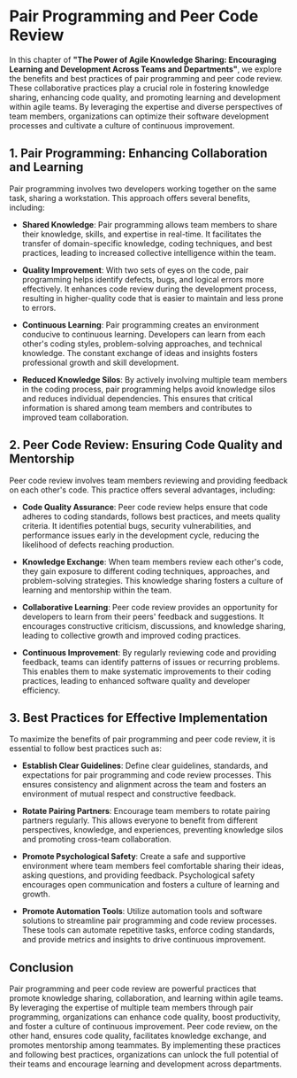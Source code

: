 Pair Programming and Peer Code Review
==============================================

In this chapter of **"The Power of Agile Knowledge Sharing: Encouraging Learning and Development Across Teams and Departments"**, we explore the benefits and best practices of pair programming and peer code review. These collaborative practices play a crucial role in fostering knowledge sharing, enhancing code quality, and promoting learning and development within agile teams. By leveraging the expertise and diverse perspectives of team members, organizations can optimize their software development processes and cultivate a culture of continuous improvement.

**1. Pair Programming: Enhancing Collaboration and Learning**
-------------------------------------------------------------

Pair programming involves two developers working together on the same task, sharing a workstation. This approach offers several benefits, including:

* **Shared Knowledge**: Pair programming allows team members to share their knowledge, skills, and expertise in real-time. It facilitates the transfer of domain-specific knowledge, coding techniques, and best practices, leading to increased collective intelligence within the team.

* **Quality Improvement**: With two sets of eyes on the code, pair programming helps identify defects, bugs, and logical errors more effectively. It enhances code review during the development process, resulting in higher-quality code that is easier to maintain and less prone to errors.

* **Continuous Learning**: Pair programming creates an environment conducive to continuous learning. Developers can learn from each other's coding styles, problem-solving approaches, and technical knowledge. The constant exchange of ideas and insights fosters professional growth and skill development.

* **Reduced Knowledge Silos**: By actively involving multiple team members in the coding process, pair programming helps avoid knowledge silos and reduces individual dependencies. This ensures that critical information is shared among team members and contributes to improved team collaboration.

**2. Peer Code Review: Ensuring Code Quality and Mentorship**
-------------------------------------------------------------

Peer code review involves team members reviewing and providing feedback on each other's code. This practice offers several advantages, including:

* **Code Quality Assurance**: Peer code review helps ensure that code adheres to coding standards, follows best practices, and meets quality criteria. It identifies potential bugs, security vulnerabilities, and performance issues early in the development cycle, reducing the likelihood of defects reaching production.

* **Knowledge Exchange**: When team members review each other's code, they gain exposure to different coding techniques, approaches, and problem-solving strategies. This knowledge sharing fosters a culture of learning and mentorship within the team.

* **Collaborative Learning**: Peer code review provides an opportunity for developers to learn from their peers' feedback and suggestions. It encourages constructive criticism, discussions, and knowledge sharing, leading to collective growth and improved coding practices.

* **Continuous Improvement**: By regularly reviewing code and providing feedback, teams can identify patterns of issues or recurring problems. This enables them to make systematic improvements to their coding practices, leading to enhanced software quality and developer efficiency.

**3. Best Practices for Effective Implementation**
--------------------------------------------------

To maximize the benefits of pair programming and peer code review, it is essential to follow best practices such as:

* **Establish Clear Guidelines**: Define clear guidelines, standards, and expectations for pair programming and code review processes. This ensures consistency and alignment across the team and fosters an environment of mutual respect and constructive feedback.

* **Rotate Pairing Partners**: Encourage team members to rotate pairing partners regularly. This allows everyone to benefit from different perspectives, knowledge, and experiences, preventing knowledge silos and promoting cross-team collaboration.

* **Promote Psychological Safety**: Create a safe and supportive environment where team members feel comfortable sharing their ideas, asking questions, and providing feedback. Psychological safety encourages open communication and fosters a culture of learning and growth.

* **Promote Automation Tools**: Utilize automation tools and software solutions to streamline pair programming and code review processes. These tools can automate repetitive tasks, enforce coding standards, and provide metrics and insights to drive continuous improvement.

**Conclusion**
--------------

Pair programming and peer code review are powerful practices that promote knowledge sharing, collaboration, and learning within agile teams. By leveraging the expertise of multiple team members through pair programming, organizations can enhance code quality, boost productivity, and foster a culture of continuous improvement. Peer code review, on the other hand, ensures code quality, facilitates knowledge exchange, and promotes mentorship among teammates. By implementing these practices and following best practices, organizations can unlock the full potential of their teams and encourage learning and development across departments.

